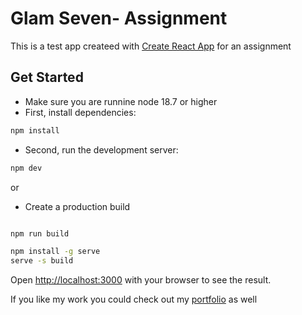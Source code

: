 

# Glam Seven- Assignment

This is a test app createed with [Create React App](https://github.com/facebook/create-react-app) for an assignment

## Get Started

- Make sure you are runnine node 18.7 or higher
- First, install dependencies:

```bash
npm install
```

- Second, run the development server:

```bash
npm dev
```

or

- Create a production build

```bash

npm run build

npm install -g serve
serve -s build

```

Open [http://localhost:3000](http://localhost:3000) with your browser to see the result.


If you like my work you could check out my [portfolio](https://hannanimtiaz.com) as well
